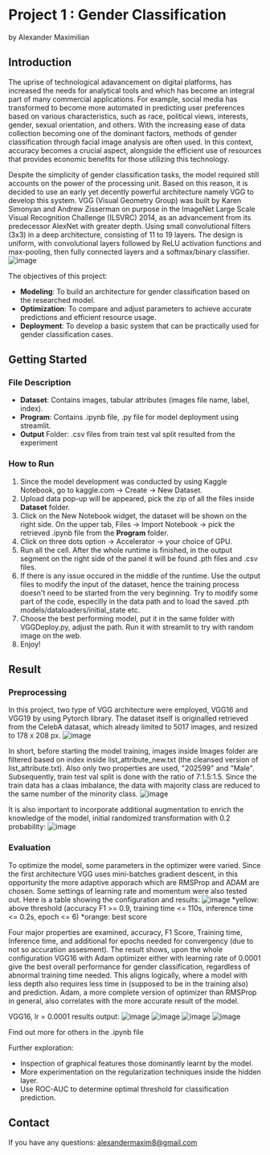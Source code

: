 # Project 1 : Gender Classification
by Alexander Maximilian


## Introduction
The uprise of technological adavancement on digital platforms, has increased the needs for analytical tools and which has become an integral part of many commercial applications. 
For example, social media has transformed to become more automated in predicting user preferences based on various characteristics, such as race, political views, interests, gender, sexual orientation, and others.
With the increasing ease of data collection becoming one of the dominant factors, methods of gender classification through facial image analysis are often used.
In this context, accuracy becomes a crucial aspect, alongside the efficient use of resources that provides economic benefits for those utilizing this technology. 

Despite the simplicity of gender classification tasks, the model required still accounts on the power of the processing unit. Based on this reason, it is decided to use an early yet decently powerful architecture namely VGG to develop this system. VGG (Visual Geometry Group) was built by Karen Simonyan and Andrew Zisserman on purpose in the ImageNet Large Scale Visual Recognition Challenge (ILSVRC) 2014, as an advancement from its predecessor AlexNet with greater depth. Using small convolutional filters (3x3) in a deep architecture, consisting of 11 to 19 layers. The design is uniform, with convolutional layers followed by ReLU activation functions and max-pooling, then fully connected layers and a softmax/binary classifier.
![image](https://machinelearningknowledge.ai/wp-content/uploads/2020/08/Keras-Implementation-of-VGG16-Architecture-2.jpg)

The objectives of this project:
- **Modeling**: To build an architecture for gender classification based on the researched model.
- **Optimization**: To compare and adjust parameters to achieve accurate predictions and efficient resource usage.
- **Deployment**: To develop a basic system that can be practically used for gender classification cases.

## Getting Started
### File Description
- **Dataset**: Contains images, tabular attributes (images file name, label, index).
- **Program**: Contains .ipynb file, .py file for model deployment using streamlit.
- **Output** Folder: .csv files from train test val split resulted from the experiment

### How to Run
1. Since the model development was conducted by using Kaggle Notebook, go to kaggle.com -> Create -> New Dataset.
2. Upload data pop-up will be appeared, pick the zip of all the files inside **Dataset** folder.
3. Click on the New Notebook widget, the dataset will be shown on the right side. On the upper tab, Files -> Import Notebook -> pick the retrieved .ipynb file from the **Program** folder.
4. Click on three dots option -> Accelerator -> your choice of GPU.
5. Run all the cell. After the whole runtime is finished, in the output segment on the right side of the panel it will be found .pth files and .csv files.
6. If there is any issue occured in the middle of the runtime. Use the output files to modify the input of the dataset, hence the training process doesn't need to be started from the very beginning. Try to modify some part of the code, especilly in the data path and to load the saved .pth models/dataloaders/initial_state etc.
7. Choose the best performing model, put it in the same folder with VGGDeploy.py, adjust the path. Run it with streamlit to try with random image on the web.
8. Enjoy!

## Result
### Preprocessing
In this project, two type of VGG architecture were employed, VGG16 and VGG19 by using Pytorch library. The dataset itself is originalled retrieved from the CelebA datasat, which already limited to 5017 images, and resized to 178 x 208 px.
![image](https://github.com/alexandermaxim8/VGG-Gender-Classifier/assets/143409662/01bb0055-c52d-4e06-882f-5a1ac5096880)

In short, before starting the model training, images inside Images folder are filtered based on index inside list_attribute_new.txt (the cleansed version of list_attribute.txt). Also only two properties are used, "202599" and "Male". Subsequently, train test val split is done with the ratio of 7:1.5:1.5. Since the train data has a claas imbalance, the data with majority class are reduced to the same number of the minority class. 
![image](https://github.com/alexandermaxim8/VGG-Gender-Classifier/assets/143409662/5154bc20-60e5-44d8-a32f-c2f73c0c160c)

It is also important to incorporate additional augmentation to enrich the knowledge of the model, initial randomized transformation with 0.2 probability:
![image](https://github.com/alexandermaxim8/VGG-Gender-Classifier/assets/143409662/4cc30967-51c0-403c-a686-77872573c0d0)

### Evaluation
To optimize the model, some parameters in the optimizer were varied. Since the first architecture VGG uses mini-batches gradient descent, in this opportunity the more adaptive apporach which are RMSProp and ADAM are chosen. Some settings of learning rate and momentum were also tested out. Here is a table showing the configuration and results:
![image](https://github.com/alexandermaxim8/VGG-Gender-Classifier/assets/143409662/53c6ff6f-041b-4fd1-a119-87e625193874)
*yellow: above threshold (accuracy F1 >= 0.9, training time <= 110s, inference time <= 0.2s, epoch <= 6)
*orange: best score

Four major properties are examined, accuracy, F1 Score, Training time, Inference time, and additional for epochs needed for convergency (due to not so accuration assesment).
The result shows, upon the whole configuration VGG16 with Adam optimizer either with learning rate of 0.0001 give the best overall performance for gender classification, regardless of abnormal training time needed. This aligns logically, where a model with less depth also requires less time in (supposed to be in the training also) and prediction. Adam, a more complete version of optimizer than RMSProp in general, also correlates with the more accurate result of the model.

VGG16, lr = 0.0001 results output:
![image](https://github.com/alexandermaxim8/VGG-Gender-Classifier/assets/143409662/6cb0613c-9957-4b71-9bc9-dc68405071b3)
![image](https://github.com/alexandermaxim8/VGG-Gender-Classifier/assets/143409662/edc59b41-bffc-48e5-a1d9-c9a69bf58c60)
![image](https://github.com/alexandermaxim8/VGG-Gender-Classifier/assets/143409662/c482b852-5974-421e-8bb7-cda701aa6bd4)
![image](https://github.com/alexandermaxim8/VGG-Gender-Classifier/assets/143409662/341f8b5f-37db-40d7-a446-f5596c8d034e)

Find out more for others in the .ipynb file

Further exploration:
- Inspection of graphical features those dominantly learnt by the model.
- More experimentation on the regularization techniques inside the hidden layer.
- Use ROC-AUC to determine optimal threshold for classification prediction.

## Contact
If you have any questions:
alexandermaxim8@gmail.com



